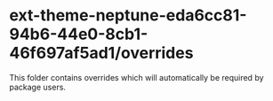 # ext-theme-neptune-eda6cc81-94b6-44e0-8cb1-46f697af5ad1/overrides

This folder contains overrides which will automatically be required by package users.
